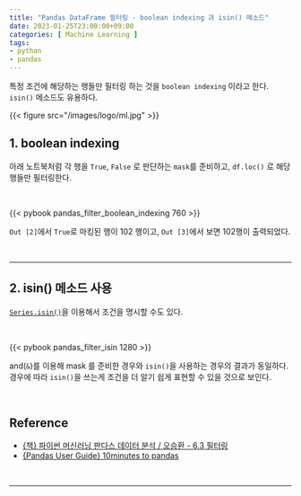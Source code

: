 ```yaml
---
title: "Pandas DataFrame 필터링 - boolean indexing 과 isin() 메소드"
date: 2023-01-25T23:00:00+09:00
categories: [ Machine Learning ]
tags:
- python
- pandas
---
```


특정 조건에 해당하는 행들만 필터링 하는 것을 `boolean indexing` 이라고 한다. `isin()` 메소드도 유용하다.
<!--more-->

{{< figure src="/images/logo/ml.jpg" >}}

## 1. boolean indexing
아래 노트북처럼 각 행을 `True`, `False` 로 판단하는 `mask`를 준비하고, `df.loc()` 로 해당 행들만 필터링한다.

<br/>

{{< pybook pandas_filter_boolean_indexing 760 >}}


`Out [2]`에서 `True`로 마킹된 행이 102 행이고, `Out [3]`에서 보면 102행이 출력되었다.

<br/>

---

## 2. isin() 메소드 사용
[`Series.isin()`](https://pandas.pydata.org/docs/reference/api/pandas.Series.isin.html#pandas.Series.isin)을 이용해서 조건을 명시할 수도 있다.

<br/>

{{< pybook pandas_filter_isin 1280 >}}

and(`&`)를 이용해 mask 를 준비한 경우와 `isin()`을 사용하는 경우의 결과가 동일하다.  
경우에 따라 `isin()`을 쓰는게 조건을 더 알기 쉽게 표현할 수 있을 것으로 보인다.

<br/>

## Reference
- [{책} 파이썬 머신러닝 판다스 데이터 분석 / 오승환 - 6.3 필터링](https://product.kyobobook.co.kr/detail/S000000833232)
- [{Pandas User Guide} 10minutes to pandas](https://pandas.pydata.org/pandas-docs/stable/user_guide/10min.html#boolean-indexing)

<br/>

---